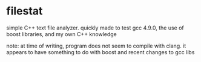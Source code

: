 filestat
========

simple C++ text file analyzer. quickly made to test gcc 4.9.0,
the use of boost libraries, and my own C++ knowledge

note: at time of writing, program does not seem to compile with
clang. it appears to have something to do with boost and recent
changes to gcc libs

